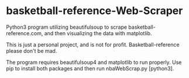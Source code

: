 # basketball-reference-Web-Scraper
Python3 program utilizing beautifulsoup to scrape basketball-reference.com, and then visualizing the data with matplotlib.

This is just a personal project, and is not for profit. Basketball-reference please don't be mad.

The program requires beautifulsoup4 and matplotlib to run properly. Use pip to install both packages and then run nbaWebScrap.py [python3].
